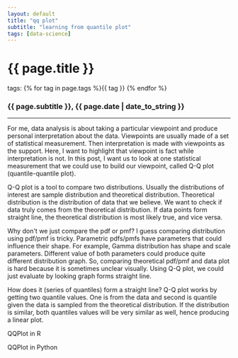 ```yaml
---
layout: default
title: "qq plot"
subtitle: "learning from quantile plot"
tags: [data-science]
---
```


# {{ page.title }}
tags: {% for tag in page.tags %}{{ tag }} {% endfor %}

### {{ page.subtitle }}, {{ page.date | date_to_string }}

---

For me, data analysis is about taking a particular viewpoint and produce personal interpretation about the data. Viewpoints are usually made of a set of statistical measurement. Then interpretation is made with viewpoints as the support. Here, I want to highlight that viewpoint is fact while interpretation is not. In this post, I want us to look at one statistical measurement that we could use to build our viewpoint, called Q-Q plot (quantile-quantile plot).

Q-Q plot is a tool to compare two distributions. Usually the distributions of interest are sample distribution and theoretical distribution. Theoretical distribution is the distribution of data that we believe. We want to check if data truly comes from the theoretical distribution. If data points form straight line, the theoretical distribution is most likely true, and vice versa.

Why don't we just compare the pdf or pmf?
I guess comparing distribution using pdf/pmf is tricky. Parametric pdfs/pmfs have parameters that could influence their shape. For example, Gamma distribution has shape and scale parameters. Different value of both parameters could produce quite different distribution graph. So, comparing theoretical pdf/pmf and data plot is hard because it is sometimes unclear visually. Using Q-Q plot, we could just evaluate by looking graph forms straight line.

How does it (series of quantiles) form a straight line?
Q-Q plot works by getting two quantile values. One is from the data and second is quantile given the data is sampled from the theoretical distribution. If the distribution is similar, both quantiles values will be very similar as well, hence producing a linear plot.

QQPlot in R

QQPlot in Python

